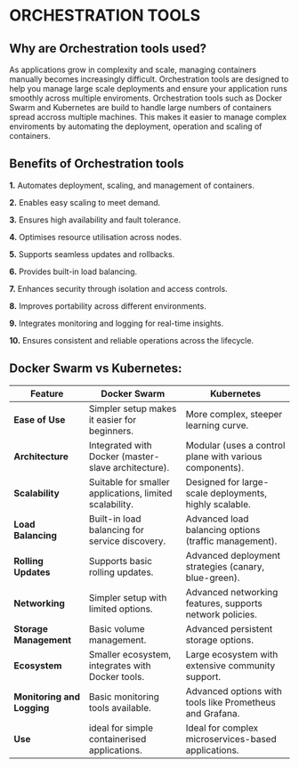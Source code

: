 # **ORCHESTRATION TOOLS**

## **Why are Orchestration tools used?**

As applications grow in complexity and scale, managing containers manually becomes increasingly difficult. Orchestration tools are designed to help you manage large scale deployments and ensure your application runs smoothly across multiple enviroments. Orchestration tools such as Docker Swarm and Kubernetes are build to handle large numbers of containers spread accross multiple machines. This makes it easier to manage complex enviroments by automating the deployment, operation and scaling of containers.

## Benefits of Orchestration tools

**1.** Automates deployment, scaling, and management of containers.

**2.** Enables easy scaling to meet demand.

**3.** Ensures high availability and fault tolerance.

**4.** Optimises resource utilisation across nodes.

**5.** Supports seamless updates and rollbacks.

**6.** Provides built-in load balancing.

**7.** Enhances security through isolation and access controls.

**8.** Improves portability across different environments.

**9.** Integrates monitoring and logging for real-time insights.

**10.** Ensures consistent and reliable operations across the lifecycle.



## **Docker Swarm vs Kubernetes**:

| **Feature**            | **Docker Swarm**                                | **Kubernetes**                                      |
|---|---|---|
| **Ease of Use**        | Simpler setup makes it easier for beginners.        | More complex, steeper learning curve.           |
| **Architecture**       | Integrated with Docker (master-slave architecture).| Modular (uses a control plane with various components). |
| **Scalability**        | Suitable for smaller applications, limited scalability. | Designed for large-scale deployments, highly scalable. |
| **Load Balancing**     | Built-in load balancing for service discovery.    | Advanced load balancing options (traffic management). |
| **Rolling Updates**    | Supports basic rolling updates.                   | Advanced deployment strategies (canary, blue-green). |
| **Networking**         | Simpler setup with limited options.               | Advanced networking features, supports network policies. |
| **Storage Management** | Basic volume management.                          | Advanced persistent storage options.            |
| **Ecosystem**          | Smaller ecosystem, integrates with Docker tools.  | Large ecosystem with extensive community support. |
| **Monitoring and Logging** | Basic monitoring tools available.            | Advanced options with tools like Prometheus and Grafana. |
| **Use**                | ideal for simple containerised applications.      | Ideal for complex microservices-based applications. |